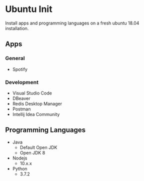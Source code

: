 # Ubuntu Init
Install apps and programming languages ​​on a fresh ubuntu 18.04 installation.

## Apps

### General

- Spotify

### Development

- Visual Studio Code
- DBeaver
- Redis Desktop Manager
- Postman
- Intellij Idea Community

## Programming Languages

- Java
  - Default Open JDK
  - Open JDK 8
- Nodejs
  - 10.x.x
- Python
  - 3.7.2